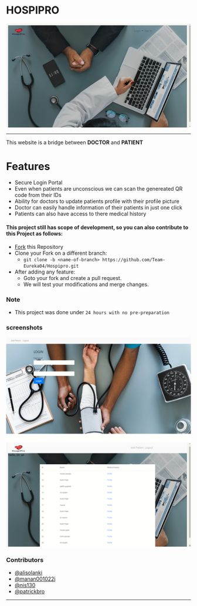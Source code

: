 # <b>HOSPIPRO</b> 
![](/media/img/screenshot.png)
<hr/>
This website is a bridge between <b>DOCTOR</b> and <b>PATIENT</b>

# <b>Features</b>
* Secure Login Portal
* Even when patients are unconscious we can scan the genereated QR code from their IDs 
* Ability for doctors to update patients profile with their profile picture
* Doctor can easily handle information of their patients in just one click
* Patients can also have access to there medical history
#### This project still has scope of development, so you can also contribute to this Project as follows:
* [Fork](https://github.com/Team-Eureka04/Hospipro) this Repository
* Clone your Fork on a different branch:
	* `git clone -b <name-of-branch> https://github.com/Team-Eureka04/Hospipro.git`
* After adding any feature:
	* Goto your fork and create a pull request.
	* We will test your modifications and merge changes.
 
 ### Note

- This project was done under `24 hours with no pre-preparation`

### screenshots
![](/media/img/screenshot1.png)
![](/media/img/screenshot3.png)
### Contributors

- [@alisolanki](https://github.com/alisolanki)
- [@manan001022j](https://github.com/manan001022j)
- [@nis130](https://github.com/nis130)
- [@patrickbro](https://github.com/patrickbro13)
---
